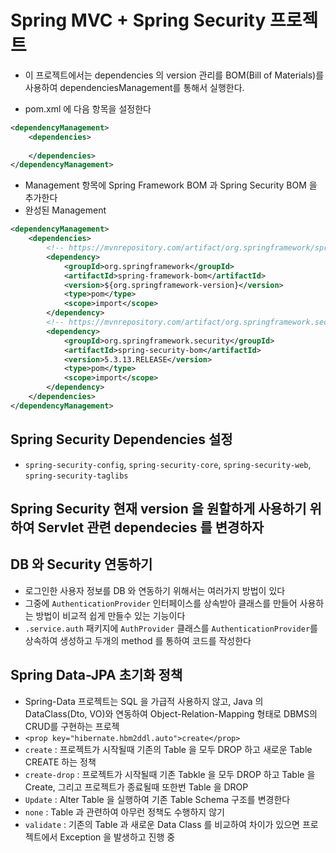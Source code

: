 # Spring MVC + Spring Security 프로젝트
* 이 프로젝트에서는 dependencies 의 version 관리를 BOM(Bill of Materials)를 사용하여 dependenciesManagement를 통해서 실행한다.

- pom.xml 에 다음 항목을 설정한다
```xml
<dependencyManagement>
	<dependencies>
	
	</dependencies>
</dependencyManagement>
```
- Management 항목에 Spring Framework BOM 과 Spring Security BOM 을 추가한다
- 완성된 Management
```xml
<dependencyManagement>
	<dependencies>
		<!-- https://mvnrepository.com/artifact/org.springframework/spring-framework-bom -->
		<dependency>
			<groupId>org.springframework</groupId>
			<artifactId>spring-framework-bom</artifactId>
			<version>${org.springframework-version}</version>
			<type>pom</type>
			<scope>import</scope>
		</dependency>
		<!-- https://mvnrepository.com/artifact/org.springframework.security/spring-security-bom -->
		<dependency>
			<groupId>org.springframework.security</groupId>
			<artifactId>spring-security-bom</artifactId>
			<version>5.3.13.RELEASE</version>
			<type>pom</type>
			<scope>import</scope>
		</dependency>
	</dependencies>
</dependencyManagement>
```	

## Spring Security Dependencies 설정
- `spring-security-config`, `spring-security-core`, `spring-security-web`, `spring-security-taglibs`

## Spring Security 현재 version 을 원할하게 사용하기 위하여 Servlet 관련 dependecies 를 변경하자


## DB 와 Security 연동하기
- 로그인한 사용자 정보를 DB 와 연동하기 위해서는 여러가지 방법이 있다
- 그중에 `AuthenticationProvider` 인터페이스를 상속받아 클래스를 만들어 사용하는 방법이 비교적 쉽게 만들수 있는 기능이다
- `.service.auth` 패키지에 `AuthProvider` 클래스를 `AuthenticationProvider`를 상속하여 생성하고 두개의 method 를 통하여 코드를 작성한다


## Spring Data-JPA 초기화 정책
- Spring-Data 프로젝트는 SQL 을 가급적 사용하지 않고, Java 의  DataClass(Dto, VO)와 연동하여 Object-Relation-Mapping 형태로 DBMS의 CRUD를 구현하는 프로젝
- `<prop key="hibernate.hbm2ddl.auto">create</prop>`
- `create` : 프로젝트가 시작될때 기존의 Table 을 모두 DROP 하고 새로운 Table CREATE 하는 정책
- `create-drop` : 프로젝트가 시작될때 기존 Tabkle 을 모두 DROP 하고 Table 을 Create, 그리고 프로젝트가 종료될때 또한번 Table 을 DROP
- `Update` : Alter Table 을 실행하여 기존 Table Schema 구조를 변경한다
- `none` : Table 과 관련하여 아무런 정책도 수행하지 않기
- `validate` : 기존의 Table 과 새로운 Data Class 를 비교하여 차이가 있으면 프로젝트에서 Exception 을 발생하고 진행 중

